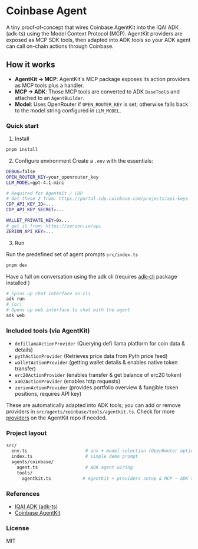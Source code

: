 # Coinbase Agent

A tiny proof‑of‑concept that wires Coinbase AgentKit into the IQAI ADK (adk-ts) using the Model Context Protocol (MCP). AgentKit providers are exposed as MCP SDK tools, then adapted into ADK tools so your ADK agent can call on-chain actions through Coinbase.

## How it works

- **AgentKit → MCP**: AgentKit's MCP package exposes its action providers as MCP tools plus a handler.
- **MCP → ADK**: Those MCP tools are converted to ADK `BaseTool`s and attached to an `AgentBuilder`.
- **Model**: Uses OpenRouter if `OPEN_ROUTER_KEY` is set; otherwise falls back to the model string configured in `LLM_MODEL`.

### Quick start

1. Install

```bash
pnpm install
```

2. Configure environment
Create a `.env` with the essentials:

```bash
DEBUG=false
OPEN_ROUTER_KEY=your_openrouter_key
LLM_MODEL=gpt-4.1-mini

# Required for AgentKit / CDP
# Get these 2 from: https://portal.cdp.coinbase.com/projects/api-keys
CDP_API_KEY_ID=...
CDP_API_KEY_SECRET=...

WALLET_PRIVATE_KEY=0x...
# get it from: https://zerion.io/api
ZERION_API_KEY=...
```

3. Run

Run the predefined set of agent prompts `src/index.ts`

```bash
pnpm dev
```

Have a full on conversation using the adk cli (requires [adk-cli](https://adk.iqai.com/docs/framework/get-started/cli) package installed )

```bash
# Spins up chat interface on cli
adk run
# (or)
# Opens up web interface to chat with the agent
adk web
```

### Included tools (via AgentKit)

- `defillamaActionProvider` (Querying defi llama platform for coin data & details)
- `pythActionProvider` (Retrieves price data from Pyth price feed)
- `walletActionProvider` (getting wallet details & enables native token transfer)
- `erc20ActionProvider` (enables transfer & get balance of erc20 token)
- `x402ActionProvider` (enables http requests)
- `zerionActionProvider` (provides portfolio overview & fungible token positions, requires API key)

These are automatically adapted into ADK tools; you can add or remove providers in `src/agents/coinbase/tools/agentkit.ts`. Check for more [providers](https://github.com/coinbase/agentkit/blob/main/typescript/agentkit/README.md#action-providers) on the AgentKit repo if needed.

### Project layout

```bash
src/
  env.ts                      # env + model selection (OpenRouter optional)
  index.ts                    # simple demo prompt
  agents/coinbase/
    agent.ts                  # ADK agent wiring
    tools/
      agentkit.ts            # AgentKit + providers setup & MCP → ADK tool adapter
```


### References

- [IQAI ADK (adk-ts)](https://adk.iqai.com)
- [Coinbase AgentKit](https://docs.cdp.coinbase.com/agent-kit)

### License

MIT
